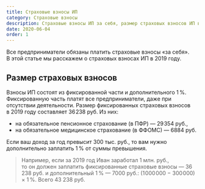 ```yaml
---
title: Страховые взносы ИП
category: Страховые взносы
description: Cтраховые взносы ИП за себя, размер страховых взносов ИП в 2019 году, срок уплаты страховых взносов, дополнительный 1 % с доходов свыше 300000 руб.
date: 2020-06-04
order: 1
---
```


<Alert message="Вы можете сформировать платёжки для оплаты страховых взносов через интернет-банк на&nbsp;[нашем сайте](/pay/)." type="warning" />

Все предприниматели обязаны платить страховые взносы &laquo;за&nbsp;себя&raquo;. В&nbsp;этой статье мы&nbsp;расскажем о&nbsp;страховых взносах&nbsp;ИП в&nbsp;2019&nbsp;году.

## Размер страховых взносов

Взносы ИП&nbsp;состоят из&nbsp;фиксированной части и&nbsp;дополнительного 1&#8201;%. Фиксированную часть платят все предприниматели, даже при отсутствии деятельности. Размер фиксированных страховых взносов в&nbsp;2019 году составляет 36&#8202;238&nbsp;руб. Из&nbsp;них:

- на&nbsp;обязательное пенсионное страхование (в&nbsp;ПФР)&nbsp;&mdash; 29&#8202;354&nbsp;руб.,
- на&nbsp;обязательное медицинское страхование (в&nbsp;ФФОМС)&nbsp;&mdash; 6884&nbsp;руб.

Если ваш доход за&nbsp;год превысит 300&nbsp;тыс. руб., то&nbsp;вам нужно дополнительно заплатить 1&#8201;% от&nbsp;суммы превышения.

> Например, если за&nbsp;2019 год Иван заработал 1&nbsp;млн. руб., то&nbsp;он&nbsp;должен заплатить фиксированные страховые взносы&nbsp;&mdash; 36&#8202;238&nbsp;руб. и&nbsp;дополнительный 1&#8201;%&nbsp;&mdash; 7000&nbsp;руб.: (1&#8202;000&#8202;000 − 300&#8202;000) × 1&#8201;%. Всего&nbsp;43&nbsp;238&nbsp;руб.
